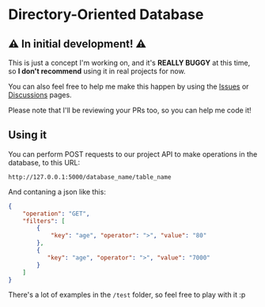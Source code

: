 # Directory-Oriented Database

## ⚠️ In initial development! ⚠️

This is just a concept I'm working on, and it's **REALLY BUGGY** at this time, so **I don't recommend** using it in real projects for now.

You can also feel free to help me make this happen by using the [Issues](https://github.com/kaiopiola/DODB/issues) or [Discussions](https://github.com/kaiopiola/DODB/discussions) pages.

Please note that I'll be reviewing your PRs too, so you can help me code it!

## Using it

You can perform POST requests to our project API to make operations in the database, to this URL:

`http://127.0.0.1:5000/database_name/table_name`

And contaning a json like this:
```json
{
    "operation": "GET",
    "filters": [
        {
            "key": "age", "operator": ">", "value": "80"
        },
        {
           "key": "age", "operator": ">", "value": "7000"
        }
    ]
}
```

There's a lot of examples in the `/test` folder, so feel free to play with it :p